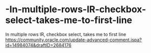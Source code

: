 # -In-multiple-rows-IR-checkbox-select-takes-me-to-first-line
 In multiple rows IR, checkbox select, takes me to first line
https://community.oracle.com/update-advanced-comment.jspa?id=14984074&draftID=2684176
